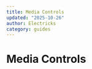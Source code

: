 ```yaml
---
title: Media Controls
updated: "2025-10-26"
author: Electricks
category: guides
---
```


# Media Controls

